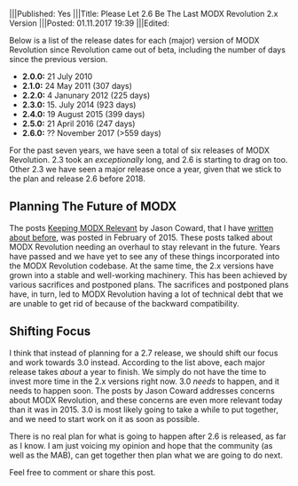 |||Published: Yes
|||Title: Please Let 2.6 Be The Last MODX Revolution 2.x Version
|||Posted: 01.11.2017 19:39
|||Edited:

Below is a list of the release dates for each (major) version of MODX Revolution since Revolution came out of beta, including the number of days since the previous version.

- **2.0.0:** 21 July 2010
- **2.1.0:** 24 May 2011 (307 days)
- **2.2.0:** 4 Janunary 2012 (225 days)
- **2.3.0:** 15. July 2014 (923 days)
- **2.4.0:** 19 August 2015 (399 days)
- **2.5.0:** 21 April 2016 (247 days)
- **2.6.0:** ?? November 2017 (>559 days)

For the past seven years, we have seen a total of six releases of MODX Revolution. 2.3 took an _exceptionally_ long, and 2.6 is starting to drag on too. Other 2.3 we have seen a major release once a year, given that we stick to the plan and release 2.6 before 2018. 

## Planning The Future of MODX
The posts [Keeping MODX Relevant](https://medium.com/@drumshaman/keeping-modx-relevant-part-one-42dc6632f86b) by Jason Coward, that I have [written about before](http://localhost:8000/12-thoughts-on-the-future-of-modx), was posted in February of 2015. These posts talked about MODX Revolution needing an overhaul to stay relevant in the future. Years have passed and we have yet to see any of these things incorporated into the MODX Revolution codebase. At the same time, the 2.x versions have grown into a stable and well-working machinery. This has been achieved by various sacrifices and postponed plans. The sacrifices and postponed plans have, in turn, led to MODX Revolution having a lot of technical debt that we are unable to get rid of because of the backward compatibility. 

## Shifting Focus
I think that instead of planning for a 2.7 release, we should shift our focus and work towards 3.0 instead. According to the list above, each major release takes _about_ a year to finish. We simply do not have the time to invest more time in the 2.x versions right now. 3.0 _needs_ to happen, and it needs to happen soon. The posts by Jason Coward addresses concerns about MODX Revolution, and these concerns are even more relevant today than it was in 2015. 3.0 is most likely going to take a while to put together, and we need to start work on it as soon as possible.

There is no real plan for what is going to happen after 2.6 is released, as far as I know. I am just voicing my opinion and hope that the community (as well as the MAB), can get together then plan what we are going to do next. 

Feel free to comment or share this post.